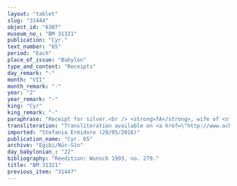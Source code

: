 ```yaml
---
layout: "tablet"
slug: "31444"
object_id: "6307"
museum_no_: "BM 31321"
publication: "Cyr."
text_number: "65"
period: "Each"
place_of_issue: "Babylon"
type_and_content: "Receipts"
day_remark: "-"
month: "VII"
month_remark: "-"
year: "2"
year_remark: "-"
king: "Cyr"
king_remark: "-"
paraphrase: "Receipt for silver.<br /> <strong>fA</strong>, wife of <strong>C</strong>, receives 3 shekels of silver from <strong>B</strong>. The parties to the contract have taken one copy of the document each. Names of 3 witnessese (introduced by <em>ina u</em><em>&scaron;uzzi</em>), no name of the scribe.<br /> &nbsp;<br /> f<strong>A </strong>= fIna-Esagila-ram&acirc;t, wife of <strong>C</strong>; <strong>B </strong>= Mu&scaron;ēzib-Bel/Ṭābia//&Scaron;ang&ucirc;-Adad; <strong>C </strong>= Iddin-Marduk/Iqī&scaron;āya//Nūr-S&icirc;n"
transliteration: "Transliteration available on <a href=\"http://www.achemenet.com/fr/item/?/sources-textuelles/textes-par-langues-et-ecritures/babylonien/autres-archives-privees/1666582\" target=\"_blank\">Achemenet</a>"
imported: "Stefania Ermidoro (28/05/2016)"
publication_name: "Cyr. 65"
archive: "Egibi/Nūr-Sîn"
day_babylonian_: "22"
bibliography: "Reedition: Wunsch 1993, no. 279."
title: "BM 31321"
previous_item: "31447"
---
```

